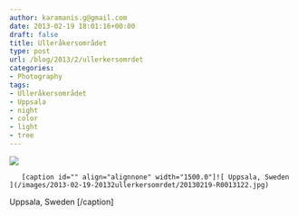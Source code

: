 ```yaml
---
author: karamanis.g@gmail.com
date: 2013-02-19 18:01:16+00:00
draft: false
title: Ulleråkersområdet
type: post
url: /blog/2013/2/ullerkersomrdet
categories:
- Photography
tags:
- Ulleråkersområdet
- Uppsala
- night
- color
- light
- tree
---
```


![](/images/2013-02-19-20132ullerkersomrdet/20130219-R0013121.jpg)

  


  
       [caption id="" align="alignnone" width="1500.0"]![ Uppsala, Sweden ](/images/2013-02-19-20132ullerkersomrdet/20130219-R0013122.jpg)
 Uppsala, Sweden [/caption]
